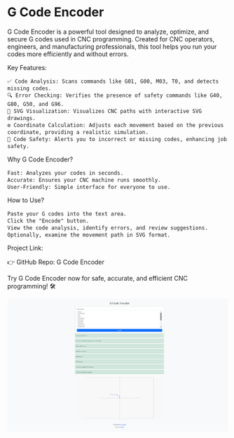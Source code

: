 #  G Code Encoder

G Code Encoder is a powerful tool designed to analyze, optimize, and secure G codes used in CNC programming. Created for CNC operators, engineers, and manufacturing professionals, this tool helps you run your codes more efficiently and without errors.

 Key Features:

    ✅ Code Analysis: Scans commands like G01, G00, M03, T0, and detects missing codes.
    🔍 Error Checking: Verifies the presence of safety commands like G40, G80, G50, and G96.
    📐 SVG Visualization: Visualizes CNC paths with interactive SVG drawings.
    ⚙️ Coordinate Calculation: Adjusts each movement based on the previous coordinate, providing a realistic simulation.
    📄 Code Safety: Alerts you to incorrect or missing codes, enhancing job safety.

 Why G Code Encoder?

    Fast: Analyzes your codes in seconds.
    Accurate: Ensures your CNC machine runs smoothly.
    User-Friendly: Simple interface for everyone to use.

 How to Use?

    Paste your G codes into the text area.
    Click the "Encode" button.
    View the code analysis, identify errors, and review suggestions.
    Optionally, examine the movement path in SVG format.

 Project Link:

👉 GitHub Repo: G Code Encoder

Try G Code Encoder now for safe, accurate, and efficient CNC programming! 🛠️

<img src="https://github.com/ccyruss/gcode/blob/main/gcodee.png">
